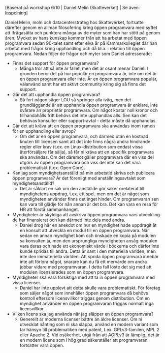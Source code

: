 [Baserat på workshop 6/10 | Daniel Melin (Skatteverket) | Se även: [Inspelning](https://youtu.be/jxxiqFyZhDU?t=1818)]

Daniel Melin, moln och datacenterstrateg hos Skatteverket, fortsatte därefter genom en allmän filosofering kring öppen programvara med syftet att ifrågasätta och punktera många av de myter som han har stött på genom åren. Mycket av hans kunskap kommer från att ha arbetat med öppen programvara sedan 90-talet samt efter elva år på Kammarkollegiet där han arbetat med frågor kring upphandling och då bl.a. i relation till öppen programvara. Nedan följer de frågor och myter som Daniel adresserade:

* Finns det support för öppen programvara?
   * Många tror att så inte är fallet, men det är osant menar Daniel. I grunden beror det på hur populär en programvara är, inte om det är en öppen programvara eller inte. Är en öppen programvara populär, välanvänd samt har ett aktivt community kring sig så finns det support.
* Går det att upphandla öppen programvara?
   * Så fort någon säger LOU så springer alla iväg, men det grundläggande är att upphandla öppen programvara är enklare, inte svårare än proprietär programvara. Om något kostar noll kronor och tillhandahålls fritt behövs det inte upphandlas alls. Sen kan det behövas konsulter eller support-avtal - detta måste då upphandlas.
* Går det att kräva att en öppen programvara ska användas inom ramen för en upphandling eller avrop?
   * Om det är en öppen programvara, och därmed utan en kostnad knuten till licensen samt att det inte finns några andra hindrande regler eller krav (t.ex. en Linux-distribution som endast vissa återförsäljare får sälja), så får ni kräva att en specifik programvara ska användas. Om det däremot gäller programvara där en viss del utgörs av öppen programvara och viss del inte kan det vara problematiskt (t.ex. Open Core).
* Kan jag som myndighetsanställd på min arbetstid skriva och publicera öppen programvara? Är det förenligt med anställningsavtalet som myndighetsanställd?
   * Det är såklart en sak om den anställde gör saker orelaterat till myndighetens uppdrag, t.ex. ett spel, men om det är något som myndigheten använder finns det inget hinder. Om programvaran  sen kan vara till glädje för nån annan är det bra. Det kan vara en resa för HR att förstå sammanhanget.
* Myndigheter är skyldiga att avskriva öppen programvara vars utveckling de har finansierat och kan därmed inte dela med andra.
   * Daniel drog här en anekdot om hur en myndighet hade uppdragit åt en konsult att utveckla en modul till en öppen programvara. När sedan en annan myndighet kom och önskade en kopia på modulen sa konsulten ja, men den ursprungliga myndigheten ansåg modulen vara deras och hade ett ekonomiskt värde i böckerna och därför inte kunde spridas till andra. Detta är sant i den materiella världen, men inte den immateriella världen. Att sprida öppen programvara innebär inte att förlora något, snarare kan du få ett mervärde om andra jobbar vidare med programvaran. I detta fall löste det sig med att modulen licensierades som en öppen programvara.
* Myndigheter ska vara försiktiga med att ta in öppen programvara med vissa licenser.
   * Daniel har inte upplevt att detta skulle vara problematiskt. För företag som säljer något som innehåller öppen programvara då behövs kontroll eftersom licensvillkor triggas genom distribution. Om en myndighet använder en öppen programvaran triggas normalt inga licensvillkor.
* Vilken licens ska jag använda när jag släpper en öppen programvara?
   * Generellt är moderna licenser bättre än äldre licenser. Om ni utvecklat nånting som ni ska släppa, använd en modern variant som tar hänsyn till problematiken med patent, t.ex. GPLv3-familen, MPL 2 eller Apache 2. Vid osäkerhet, utgå från att AGPLv3 är lämplig, det är en modern licens som i hög grad säkerställer att programvaran fortsätter vara öppen.